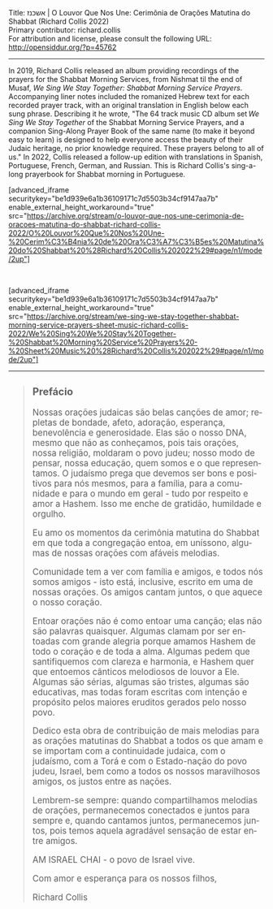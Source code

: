 <html>
<head></head>
<body>
Title: אשכנז | O Louvor Que Nos Une: Cerimônia de Orações Matutina do Shabbat (Richard Collis 2022)<br />
Primary contributor: richard.collis<br />
For attribution and license, please consult the following URL: <a href="http://opensiddur.org/?p=45762">http://opensiddur.org/?p=45762</a>
<p />
<hr />

In 2019, Richard Collis released an album providing recordings of the prayers for the Shabbat Morning Services, from Nishmat til the end of Musaf, <em>We Sing We Stay Together: Shabbat Morning Service Prayers</em>. Accompanying liner notes included the romanized Hebrew text for each recorded prayer track, with an original translation in English below each sung phrase. Describing it he wrote, "The 64 track music CD album set <em>We Sing We Stay Together</em> of the Shabbat Morning Service Prayers, and a companion Sing-Along Prayer Book of the same name (to make it beyond easy to learn) is designed to help everyone access the beauty of their Judaic heritage, no prior knowledge required. These prayers belong to all of us." In 2022, Collis released a follow-up edition with translations in Spanish, Portuguese, French, German, and Russian. This is Richard Collis's sing-a-long prayerbook for Shabbat morning in Portuguese.

[advanced_iframe securitykey="be1d939e6a1b36109171c7d5503b34cf9147aa7b" enable_external_height_workaround="true" src="https://archive.org/stream/o-louvor-que-nos-une-cerimonia-de-oracoes-matutina-do-shabbat-richard-collis-2022/O%20Louvor%20Que%20Nos%20Une-%20Cerim%C3%B4nia%20de%20Ora%C3%A7%C3%B5es%20Matutina%20do%20Shabbat%20%28Richard%20Collis%202022%29#page/n1/mode/2up"]

&nbsp;

[advanced_iframe securitykey="be1d939e6a1b36109171c7d5503b34cf9147aa7b" enable_external_height_workaround="true" src="https://archive.org/stream/we-sing-we-stay-together-shabbat-morning-service-prayers-sheet-music-richard-collis-2022/We%20Sing%20We%20Stay%20Together-%20Shabbat%20Morning%20Service%20Prayers%20-%20Sheet%20Music%20%28Richard%20Collis%202022%29#page/n1/mode/2up"]

<hr />

<div class="portuguese" lang="en" style="font-size: 1.2em;">
<blockquote><h3>Prefácio</h3>

Nossas orações judaicas são belas canções de amor; repletas de bondade, afeto, adoração, esperança, benevolência e generosidade. Elas são o nosso DNA, mesmo que não as conheçamos, pois tais orações, nossa religião, moldaram o povo judeu; nosso modo de pensar, nossa educação, quem somos e o que representamos. O judaísmo prega que devemos ser bons e positivos para nós mesmos, para a família, para a comunidade e para o mundo em geral - tudo por respeito e amor a Hashem. Isso me enche de gratidão, humildade e orgulho.

Eu amo os momentos da cerimônia matutina do Shabbat em que toda a congregação entoa, em uníssono, algumas de nossas orações com afáveis melodias.

Comunidade tem a ver com família e amigos, e todos nós somos amigos - isto está, inclusive, escrito em uma de nossas orações. Os amigos cantam juntos, o que aquece o nosso coração.

Entoar orações não é como entoar uma canção; elas não são palavras quaisquer. Algumas clamam por ser entoadas com grande alegria porque amamos Hashem de todo o coração e de toda a alma. Algumas pedem que santifiquemos com clareza e harmonia, e Hashem quer que entoemos cânticos melodiosos de louvor a Ele. Algumas são sérias, algumas são tristes, algumas são educativas, mas todas foram escritas com intenção e propósito pelos maiores eruditos gerados pelo nosso povo.

Dedico esta obra de contribuição de mais melodias para as orações matutinas do Shabbat a todos os que amam e se importam com a continuidade judaica, com o judaísmo, com a Torá e com o Estado-nação do povo judeu, Israel, bem como a todos os nossos maravilhosos amigos, os justos entre as nações.

Lembrem-se sempre: quando compartilhamos melodias de orações, permanecemos conectados e juntos para sempre e, quando cantamos juntos, permanecemos juntos, pois temos aquela agradável sensação de estar entre amigos.

AM ISRAEL CHAI - o povo de Israel vive.

Com amor e esperança para os nossos filhos,

Richard Collis
</blockquote>
</div>

&nbsp;
</body>
</html>